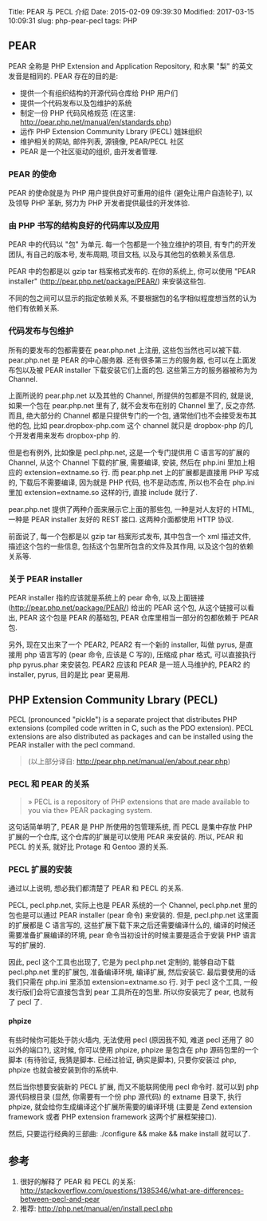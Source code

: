 Title: PEAR 与 PECL 介绍
Date: 2015-02-09 09:39:30
Modified: 2017-03-15 10:09:31
slug: php-pear-pecl
tags: PHP

## PEAR

PEAR 全称是 PHP Extension and Application Repository, 和水果 "梨" 的英文发音是相同的. PEAR 存在的目的是:

* 提供一个有组织结构的开源代码仓库给 PHP 用户们
* 提供一个代码发布以及包维护的系统
* 制定一份 PHP 代码风格规范 (在这里: http://pear.php.net/manual/en/standards.php)
* 运作 PHP Extension Community Lbrary (PECL) 姐妹组织
* 维护相关的网站, 邮件列表, 源镜像, PEAR/PECL 社区
* PEAR 是一个社区驱动的组织, 由开发者管理.

### PEAR 的使命

PEAR 的使命就是为 PHP 用户提供良好可重用的组件 (避免让用户自造轮子), 以及领导 PHP 革新, 努力为 PHP 开发者提供最佳的开发体验.

### 由 PHP 书写的结构良好的代码库以及应用

PEAR 中的代码以 "包" 为单元. 每一个包都是一个独立维护的项目, 有专门的开发团队, 有自己的版本号, 发布周期, 项目文档, 以及与其他包的依赖关系信息.

PEAR 中的包都是以 gzip tar 档案格式发布的. 在你的系统上, 你可以使用 "PEAR installer" (http://pear.php.net/package/PEAR/) 来安装这些包.

不同的包之间可以显示的指定依赖关系, 不要根据包的名字相似程度想当然的认为他们有依赖关系.

### 代码发布与包维护

所有的要发布的包都需要在 pear.php.net 上注册, 这些包当然也可以被下载. pear.php.net 是 PEAR 的中心服务器. 还有很多第三方的服务器, 也可以在上面发布包以及被 PEAR installer 下载安装它们上面的包. 这些第三方的服务器被称为为 Channel.

上面所说的 pear.php.net 以及其他的 Channel, 所提供的包都是不同的, 就是说, 如果一个包在 pear.php.net 里有了, 就不会发布在别的 Channel 里了, 反之亦然. 而且, 绝大部分的 Channel 都是只提供专门的一个包, 通常他们也不会接受发布其他的包, 比如 pear.dropbox-php.com 这个 channel 就只是 dropbox-php 的几个开发者用来发布 dropbox-php 的.

但是也有例外, 比如像是 pecl.php.net, 这是一个专门提供用 C 语言写的扩展的 Channel, 从这个 Channel 下载的扩展, 需要编译, 安装, 然后在 php.ini 里加上相应的 extension=extname.so 行. 而 pear.php.net 上的扩展都是直接用 PHP 写成的, 下载后不需要编译, 因为就是 PHP 代码, 也不是动态库, 所以也不会在 php.ini 里加 extension=extname.so 这样的行, 直接 include 就行了.

pear.php.net 提供了两种介面来展示它上面的那些包, 一种是对人友好的 HTML, 一种是 PEAR installer 友好的 REST 接口. 这两种介面都使用 HTTP 协议.

前面说了, 每一个包都是以 gzip tar 档案形式发布, 其中包含一个 xml 描述文件, 描述这个包的一些信息, 包括这个包里所包含的文件及其作用, 以及这个包的依赖关系等.

### 关于 PEAR installer

PEAR installer 指的应该就是系统上的 pear 命令, 以及上面链接 (http://pear.php.net/package/PEAR/) 给出的 PEAR 这个包, 从这个链接可以看出, PEAR 这个包是 PEAR 的基础包, PEAR 仓库里相当一部分的包都依赖于 PEAR 包.

另外, 现在又出来了一个 PEAR2, PEAR2 有一个新的 installer, 叫做 pyrus, 是直接用 php 语言写的 (pear 命令, 应该是 C 写的), 压缩成 phar 格式, 可以直接执行 php pyrus.phar <subcommand> 来安装包. PEAR2 应该和 PEAR 是一班人马维护的, PEAR2 的 installer, pyrus, 目的是比 pear 更易用.

## PHP Extension Community Lbrary (PECL)

PECL (pronounced "pickle") is a separate project that distributes PHP extensions (compiled code written in C, such as the PDO extension). PECL extensions are also distributed as packages and can be installed using the PEAR installer with the pecl command.

> (以上部分译自: http://pear.php.net/manual/en/about.pear.php)

### PECL 和 PEAR 的关系

> » PECL is a repository of PHP extensions that are made available to you via the» PEAR packaging system.

这句话简单明了, PEAR 是 PHP 所使用的包管理系统, 而 PECL 是集中存放 PHP 扩展的一个仓库, 这个仓库的扩展是可以使用 PEAR 来安装的. 所以, PEAR 和 PECL 的关系, 就好比 Protage 和 Gentoo 源的关系.

### PECL 扩展的安装

通过以上说明, 想必我们都清楚了 PEAR 和 PECL 的关系.

PECL, pecl.php.net, 实际上也是 PEAR 系统的一个 Channel, pecl.php.net 里的包也是可以通过 PEAR installer (pear 命令) 来安装的. 但是, pecl.php.net 这里面的扩展都是 C 语言写的, 这些扩展下载下来之后还需要编译什么的, 编译的时候还需要准备扩展编译的环境, pear 命令当初设计的时候主要是适合于安装 PHP 语言写的扩展的.

因此, pecl 这个工具也出现了, 它是为 pecl.php.net 定制的, 能够自动下载 pecl.php.net 里的扩展包, 准备编译环境, 编译扩展, 然后安装它. 最后要使用的话我们只需在 php.ini 里添加 extension=extname.so 行. 
对于 pecl 这个工具, 一般发行版们会将它直接包含到 pear 工具所在的包里. 所以你安装完了 pear, 也就有了 pecl 了.

#### phpize

有些时候你可能处于防火墙内, 无法使用 pecl (原因我不知, 难道 pecl 还用了 80 以外的端口?), 这时候, 你可以使用 phpize, phpize 是包含在 php 源码包里的一个脚本 (有待验证, 我猜是脚本. 已经过验证, 确实是脚本), 只要你安装过 php, phpize 也就会被安装到你的系统中.

然后当你想要安装新的 PECL 扩展, 而又不能联网使用 pecl 命令时. 就可以到 php 源代码根目录 (显然, 你需要有一个份 php 源代码) 的 extname 目录下, 执行 phpize, 就会给你生成编译这个扩展所需要的编译环境 (主要是 Zend extension framework 或者 PHP extension framework 这两个扩展框架接口).

然后, 只要运行经典的三部曲: ./configure && make && make install 就可以了.

## 参考

1. 很好的解释了 PEAR 和 PECL 的关系: http://stackoverflow.com/questions/1385346/what-are-differences-between-pecl-and-pear
2. 推荐: http://php.net/manual/en/install.pecl.php
